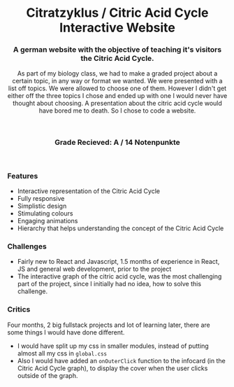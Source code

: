 <h1 align="center">
 Citratzyklus / Citric Acid Cycle Interactive Website
</h1>



<h3 align="center">
A german website with the objective of teaching it's visitors the Citric Acid Cycle.</h3>

<p align="center"> 
As part of my biology class, we had to make a graded project about a certain topic, in any way or format we wanted. We were presented with a list off topics. We were allowed to choose one of them. However I didn't get either off the three topics I chose and ended up with one I would never have thought about choosing. A presentation about the citric acid cycle would have bored me to death. So I chose to code a website.</p>

<br/>
<h3 align="center" border-bottom="none"> Grade Recieved:  A / 14 Notenpunkte</h3>

<br/>


### Features
- Interactive representation of the Citric Acid Cycle
- Fully responsive
- Simplistic design
- Stimulating colours
- Engaging animations
- Hierarchy that helps understanding the concept of the Citric Acid Cycle

### Challenges
- Fairly new to React and Javascript, 1.5 months of experience in React, JS and general web development, prior to the project
- The interactive graph of the citric acid cycle, was the most challenging part of the project, since I initially had no idea, how to solve this challenge.

### Critics
Four months, 2 big fullstack projects and lot of learning later, there are some things I would have done different.  
- I would have split up my css in smaller modules, instead of putting almost all my css in `global.css`
- Also I would have added an `onOuterClick` function to the infocard (in the Citric Acid Cycle graph), to display the cover when the user clicks outside of the graph.
